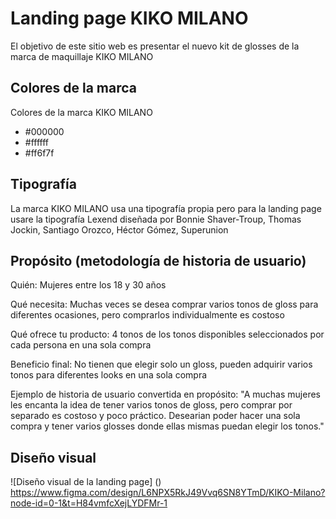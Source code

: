 # Landing page KIKO MILANO
El objetivo de este sitio web es presentar el nuevo kit de glosses de la marca de maquillaje KIKO MILANO

## Colores de la marca
Colores de la marca KIKO MILANO
- #000000
- #ffffff
- #ff6f7f

## Tipografía
La marca KIKO MILANO usa una tipografía propia pero para la landing page usare la tipografía Lexend diseñada por Bonnie Shaver-Troup, Thomas Jockin, Santiago Orozco, Héctor Gómez, Superunion

## Propósito (metodología de historia de usuario)
Quién: Mujeres entre los 18 y 30 años 

Qué necesita: Muchas veces se desea comprar varios tonos de gloss para diferentes ocasiones, pero comprarlos individualmente es costoso

Qué ofrece tu producto: 4 tonos de los tonos disponibles seleccionados por cada persona en una sola compra

Beneficio final: No tienen que elegir solo un gloss, pueden adquirir varios tonos para diferentes looks en una sola compra

Ejemplo de historia de usuario convertida en propósito:
"A muchas mujeres les encanta la idea de tener varios tonos de gloss, pero comprar por separado es costoso y poco práctico. Desearian poder hacer una sola compra y tener varios glosses donde ellas mismas puedan elegir los tonos."

## Diseño visual
![Diseño visual de la landing page] ()
https://www.figma.com/design/L6NPX5RkJ49Vvq6SN8YTmD/KIKO-Milano?node-id=0-1&t=H84vmfcXejLYDFMr-1




